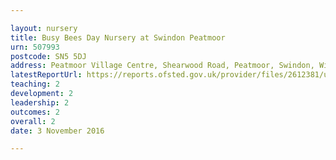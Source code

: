 ```yaml
---

layout: nursery
title: Busy Bees Day Nursery at Swindon Peatmoor
urn: 507993
postcode: SN5 5DJ
address: Peatmoor Village Centre, Shearwood Road, Peatmoor, Swindon, Wiltshire, SN5 5DJ
latestReportUrl: https://reports.ofsted.gov.uk/provider/files/2612381/urn/507993.pdf
teaching: 2
development: 2
leadership: 2
outcomes: 2
overall: 2
date: 3 November 2016

---
```

